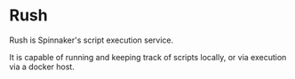 Rush
====

Rush is Spinnaker's script execution service. 

It is capable of running and keeping track of scripts locally, or via execution via a docker host. 
